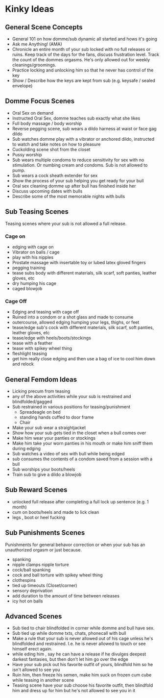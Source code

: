 # Kinky Ideas

## General Scene Concepts

* General 101 on how domme/sub dynamic all started and hows it's going
* Ask me Anything! (AMA)
* Chronicle an entire month of your sub locked with no full releases or ruins. Keep track of the days for the fans, discuss frustration level. Track the count of the dommes orgasms. He's only allowed out for weekly cleanings/groomings.
* Practice locking and unlocking him so that he never has control of the key
* Show / Describe how the keys are kept from sub (e.g. keysafe / sealed envelope)

## Domme Focus Scenes

* Oral Sex on demand
* Instructed Oral Sex, domme teaches sub exactly what she likes
* Full body massage / body worship
* Reverse pegging scene, sub wears a dildo harness at waist or face gag dildo
* Sub watches domme play with a vibrator or anchored dildo, instructed to watch and take notes on how to pleasure
* Cuckolding scene shot from the closet
* Pussy worship
* Sub wears multiple condoms to reduce sensitivity for sex with no stimulation. Or numbing cream and condoms. Sub is not allowed to pump.
* Sub wears a cock sheath extender for sex
* Show the process of your sub helping you get ready for your bull
* Oral sex cleaning domme up after bull has finished inside her
* Discuss upcoming dates with bulls
* Describe some of the most memorable nights with bulls

## Sub Teasing Scenes

Teasing scenes where your sub is not allowed a full release.

### Cage on

* edging with cage on
* Vibrator on balls / cage
* play with his nipples
* Prostate massage with insertable toy or lubed latex gloved fingers
* pegging training
* tease subs body with different materials, silk scarf, soft panties, leather gloves, etc
* dry humping his cage
* caged blowjob

### Cage Off

* Edging and teasing with cage off
* Ruined into a condom or a shot glass and made to consume
* outercourse, allowed edging humping your legs, thighs, or feet
* tease/edge sub's cock with different materials, silk scarf, soft panties, leather gloves, etc
* tease/edge with heels/boots/stockings
* tease with a feather
* tease with spikey wheel thing
* fleshlight teasing
* get him really close edging and then use a bag of ice to cool him down and relock

## General Femdom Ideas

* Licking precum from teasing
* any of the above activities while your sub is restrained and blindfolded/gagged
* Sub restrained in various positions for teasing/punishment
   * Spreadeagle on bed
   * standing hands cuffed to door frame
   * Chair
* Make your sub wear a straightjacket
* Show how your sub gets tied in the closet when a bull comes over
* Make him wear your panties or stockings
* Make him take your worn panties in his mouth or make him sniff them during edging
* Sub watches a video of sex with bull while being edged
* sub consumes the contents of a condom saved from a session with a bull
* Sub worships your boots/heels
* Train sub to give a dildo a blowjob

## Sub Reward Scenes

* unlocked full release after completing a full lock up sentence (e.g. 1 month)
* cum on boots/heels and made to lick clean
* legs , boot or heel fucking

## Sub Punishments Scenes 

Punishments for general behavor correction or when your sub has an unauthorized orgasm or just because.

* spanking
* nipple clamps nipple torture
* cock/ball spanking
* cock and ball torture with spikey wheel thing
* clothespins 
* tied up timeouts (Closet/corner)
* sensory deprivation
* add duration to the amount of time between releases
* icy hot on balls

## Advanced Scenes

* Sub tied to chair blindfolded in corner while domme and bull have sex. 
* Sub tied up while domme txts, chats, phonecall with bull
* Make a rule that your sub is never allowed out of his cage unless he's blindfolded and restrained. I.e. he is never allowed to touch or see himself erect again.
* while eding him , say he can have a release if he divulges deepest darkest fantasies, but then don't let him go over the edge
* Have your sub pick out his favorite outfit of yours, blindfold him so he isn't allowed to see you
* Ruin him, then freeze his semen, make him suck on frozen cum cube while teasing in another scene
* Teasing scene have your sub choose his favorite outfit, then blindfold him and dress up for him but he's not allowed to see you in it


